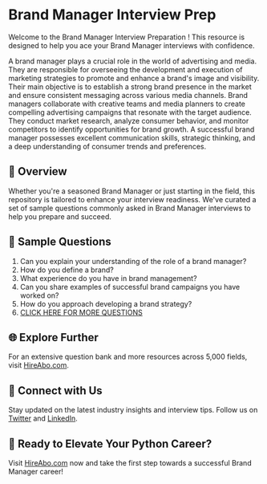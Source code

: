 # Brand Manager Interview Prep

Welcome to the Brand Manager Interview Preparation ! This resource is designed to help you ace your Brand Manager interviews with confidence.

A brand manager plays a crucial role in the world of advertising and media. They are responsible for overseeing the development and execution of marketing strategies to promote and enhance a brand's image and visibility. Their main objective is to establish a strong brand presence in the market and ensure consistent messaging across various media channels. Brand managers collaborate with creative teams and media planners to create compelling advertising campaigns that resonate with the target audience. They conduct market research, analyze consumer behavior, and monitor competitors to identify opportunities for brand growth. A successful brand manager possesses excellent communication skills, strategic thinking, and a deep understanding of consumer trends and preferences.

## 🚀 Overview

Whether you're a seasoned Brand Manager or just starting in the field, this repository is tailored to enhance your interview readiness. We've curated a set of sample questions commonly asked in Brand Manager interviews to help you prepare and succeed.

## 📝 Sample Questions

1. Can you explain your understanding of the role of a brand manager?
2. How do you define a brand?
3. What experience do you have in brand management?
4. Can you share examples of successful brand campaigns you have worked on?
5. How do you approach developing a brand strategy?
6. [CLICK HERE FOR MORE QUESTIONS](https://hireabo.com/job/8_3_9/Brand%20Manager)

## 🌐 Explore Further

For an extensive question bank and more resources across 5,000 fields, visit [HireAbo.com](https://www.hireabo.com).

## 📱 Connect with Us

Stay updated on the latest industry insights and interview tips. Follow us on [Twitter](https://twitter.com/hireabo) and [LinkedIn](https://www.linkedin.com/in/hire-abo-3609972a8/).

## 🚀 Ready to Elevate Your Python Career?

Visit [HireAbo.com](https://www.hireabo.com) now and take the first step towards a successful Brand Manager career!